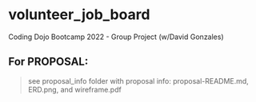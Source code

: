# volunteer_job_board
Coding Dojo Bootcamp 2022 - Group Project (w/David Gonzales)

## For PROPOSAL: 

> see proposal_info folder with proposal info: proposal-README.md, ERD.png, and wireframe.pdf
